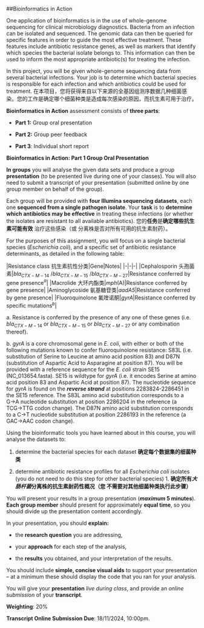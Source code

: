 ##Bioinformatics in Action

One application of bioinformatics is in the use of whole-genome sequencing for clinical microbiology diagnostics. Bacteria from an infection can be isolated and sequenced. The genomic data can then be queried for specific features in order to guide the most effective treatment. These features include antibiotic resistance genes, as well as markers that identify which species the bacterial isolate belongs to. This information can then be used to inform the most appropriate antibiotic(s) for treating the infection.

In this project, you will be given whole-genome sequencing data from several bacterial infections. Your job is to determine which bacterial species is responsible for each infection and which antibiotics could be used for treatment. 在本项目，您将获得来自以下来源的全基因组测序数据几种细菌感染。您的工作是确定哪个细菌种类是造成每次感染的原因，而抗生素可用于治疗。

**Bioinformatics in Action** assessment consists of **three parts**:

- **Part 1:** Group oral presentation

- **Part 2:** Group peer feedback

- **Part 3**: Individual short report

**Bioinformatics in Action: Part 1 Group Oral Presentation**

**In groups** you will analyse the given data sets and produce a group **presentation** (to be presented live during one of your classes). You will also need to submit a transcript of your presentation (submitted online by one group member on behalf of the group).

Each group will be provided with **four Illumina sequencing datasets**, each one **sequenced from a single pathogen isolate**.
Your **task** is to **determine which antibiotics may be effective** in treating these infections (or whether the isolates are resistant to all available antibiotics). 您的**任务**是**确定哪些抗生素可能有效** 治疗这些感染（或 分离株是否对所有可用的抗生素耐药）。

For the purposes of this assignment, you will focus on a single bacterial species (*Escherichia coli*), and a specific set of antibiotic resistance determinants, as detailed in the following table:

|Resistance class
抗生素抗性分类|Gene|Notes|
|-|-|-|
|Cephalosporin 头孢菌素|$bla_{CTX-M-14}$ /$bla_{CTX-M-15}$ /$bla_{CTX-M-27}$|Resistance conferred by gene presence$^a$|
|Macrolide 大环内酯类|*mph*(A)|Resistance conferred by gene presence|
|Aminoglycoside 氨基糖苷类|*aadA5*|Resistance conferred by gene presence|
|Fluoroquinolone 氟喹诺酮|*gyrA*|Resistance conferred by specific mutations$^b$|

a. Resistance is conferred by the presence of any one of these genes (i.e. $bla_{CTX-M-14}$ or $bla_{CTX-M-15}$ or $bla_{CTX-M-27}$ or any combination thereof).

b. *gyrA* is a core chromosomal gene in *E. coli*, with either or both of the following mutations known to confer fluoroquinolone resistance: S83L (i.e. substitution of Serine to Leucine at amino acid position 83) and D87N (substitution of Aspartic Acid to Asparagine at position 87). You will be provided with a reference sequence for the *E. coli* strain SE15 (NC_013654.fasta). SE15 is wildtype for *gyrA* (i.e. it encodes Serine at amino acid position 83 and Aspartic Acid at position 87). The nucleotide sequence for *gyrA* is found on the ***reverse strand*** at positions 2283824-2286451 in the SE15 reference. The S83L amino acid substitution corresponds to a G→A nucleotide substitution at position 2286204 in the reference (a TCG→TTG codon change). The D87N amino acid substitution corresponds to a C→T nucleotide substitution at position 2286193 in the reference (a GAC→AAC codon change).



Using the bioinformatic tools you have learned about in this course, you will analyse the datasets to:

1. determine the bacterial species for each dataset  **确定每个数据集的细菌种类**

2. determine antibiotic resistance profiles for all *Escherichia coli* isolates (you do not need to do this step for other bacterial species) 1. **确定所有*大肠杆菌*分离株的抗生素耐药性概况（您 不需要对其他细菌种类执行此步骤）**

You will present your results in a group presentation (***maximum* 5 minutes**). **Each group member** should present for approximately **equal time**, so you should divide up the presentation content accordingly.

In your presentation, you should **explain:**

- the **research question** you are addressing,

- your **approach** for each step of the analysis,

- the **results** you obtained, and your interpretation of the results.

You should include **simple, concise visual aids** to support your presentation – at a minimum these should display the code that you ran for your analysis.

You will give your **presentation** *live during class*, and provide an *online submission* of your **transcript**.

**Weighting**: 20%

**Transcript Online Submission Due**: 18/11/2024, 10:00pm.
